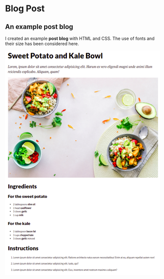 # Blog Post
## An example post blog

I created an example **post blog** with HTML and CSS.
The use of fonts and their size has been considered here.

![Finally result](/images/Finally_result.png)